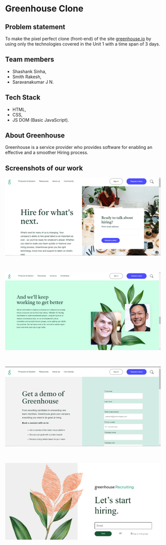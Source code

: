 # Greenhouse Clone

## Problem statement
To make the pixel perfect clone (front-end) of the site [greenhouse.io](https://www.greenhouse.io/) by using only the technologies covered in the Unit 1 with a time span of 3 days.

## Team members
* Shashank Sinha,
* Smith Rakesh,
* Saravanakumar J N.

## Tech Stack
* HTML,
* CSS,
* JS DOM (Basic JavaScript).

## About Greenhouse
Greenhouse is a service provider who provides software for enabling an effective and a smoother Hiring process.

## Screenshots of our work
![Landing page](rm_pic/landing_page.png)
\
\
\
\
![Mission_page](rm_pic/mission_page.png)
\
\
\
\
![Demp page](rm_pic/demo_page.png)
\
\
\
\
![Signin page](rm_pic/signup_page.png)








